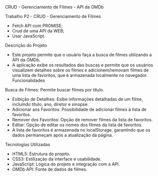 CRUD - Gerenciamento de Filmes - API da OMDb

Trabalho P2 - CRUD - Gerenciamento de Filmes

- Fetch API com PROMISE;
- Crud de uma API da WEB;
- Usar JavaScript.

Descrição do Projeto
- Este projeto permite que o usuário faça a busca de filmes utilizando a API da OMDb. 
- A aplicação exibe os resultados das buscas e permite que os usuários visualizem detalhes sobre os filmes e adicionem/removam filmes de uma lista de favoritos, que é armazenada localmente no navegador.
Funcionalidades

Busca de Filmes: Permite buscar filmes por título.
- Exibição de Detalhes: Exibe informações detalhadas de um filme, incluindo título, ano, diretor e sinopse.
- Adicionar aos Favoritos: Possibilidade de adicionar filmes à lista de favoritos.
- Remover dos Favoritos: Opção de remover filmes da lista de favoritos.
- Editar: Opção de editar os nomes dos filmes da lista de favoritos.
- A lista de favoritos é armazenada no localStorage, garantindo que os dados permaneçam após a atualização da página.

Tecnologias Utilizadas
- HTML5: Estrutura do projeto.
- CSS3: Estilização da interface e usabilidade.
- JavaScript: Lógica do projeto e integração com a API.
- OMDb API: Fonte de dados de filmes.
